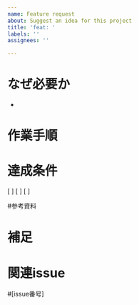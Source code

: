 ```yaml
---
name: Feature request
about: Suggest an idea for this project
title: 'feat: '
labels: ''
assignees: ''

---
```


# なぜ必要か
<!-- 何を実装するかを簡潔に説明 -->
-

# 作業手順
<!-- どんな流れで作業するかを簡潔に説明 -->

# 達成条件
<!-- 完了とみなす条件をチェックボックスで列挙 -->
[ ]
[ ]
[ ]

#参考資料
<!-- 作業のスクショ、デザイン、仕様書、参考URLなど -->

# 補足
<!-- その他の情報があれば -->

# 関連issue
<!-- 関連するがあれば設定 -->
#[issue番号]

